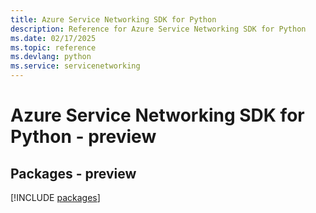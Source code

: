 ```yaml
---
title: Azure Service Networking SDK for Python
description: Reference for Azure Service Networking SDK for Python
ms.date: 02/17/2025
ms.topic: reference
ms.devlang: python
ms.service: servicenetworking
---
```

# Azure Service Networking SDK for Python - preview
## Packages - preview
[!INCLUDE [packages](service-networking-index.md)]